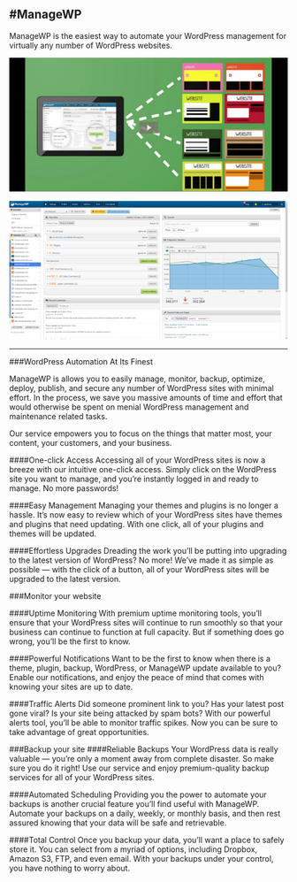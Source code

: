 #ManageWP
---------------------------------------

ManageWP is the easiest way to automate your WordPress management for virtually any number of WordPress websites.

[![ManageWP Video](/public/images/mwp-video.png)](http://fast.wistia.net/embed/iframe/ccxcd9wws5)

![ManageWP Dashboard](/public/images/mwp-dash.png)

---------------------------------------

###WordPress Automation At Its Finest

ManageWP is allows you to easily manage, monitor, backup, optimize, deploy, publish, and secure any number of WordPress sites with minimal effort. In the process, we save you massive amounts of time and effort that would otherwise be spent on menial WordPress management and maintenance related tasks.

Our service empowers you to focus on the things that matter most, your content, your customers, and your business.


####One-click Access
Accessing all of your WordPress sites is now a breeze with our intuitive one-click access. Simply click on the WordPress site you want to manage, and you’re instantly logged in and ready to manage. No more passwords!


####Easy Management
Managing your themes and plugins is no longer a hassle. It’s now easy to review which of your WordPress sites have themes and plugins that need updating. With one click, all of your plugins and themes will be updated.


####Effortless Upgrades
Dreading the work you’ll be putting into upgrading to the latest version of WordPress? No more! We’ve made it as simple as possible — with the click of a button, all of your WordPress sites will be upgraded to the latest version.

###Monitor your website

####Uptime Monitoring
With premium uptime monitoring tools, you’ll ensure that your WordPress sites will continue to run smoothly so that your business can continue to function at full capacity. But if something does go wrong, you’ll be the first to know.

####Powerful Notifications
Want to be the first to know when there is a theme, plugin, backup, WordPress, or ManageWP update available to you? Enable our notifications, and enjoy the peace of mind that comes with knowing your sites are up to date.

####Traffic Alerts
Did someone prominent link to you? Has your latest post gone viral? Is your site being attacked by spam bots? With our powerful alerts tool, you’ll be able to monitor traffic spikes. Now you can be sure to take advantage of great opportunities.

###Backup your site
####Reliable Backups
Your WordPress data is really valuable — you’re only a moment away from complete disaster. So make sure you do it right! Use our service and enjoy premium-quality backup services for all of your WordPress sites.

####Automated Scheduling
Providing you the power to automate your backups is another crucial feature you’ll find useful with ManageWP. Automate your backups on a daily, weekly, or monthly basis, and then rest assured knowing that your data will be safe and retrievable.

####Total Control
Once you backup your data, you’ll want a place to safely store it. You can select from a myriad of options, including Dropbox, Amazon S3, FTP, and even email. With your backups under your control, you have nothing to worry about.
